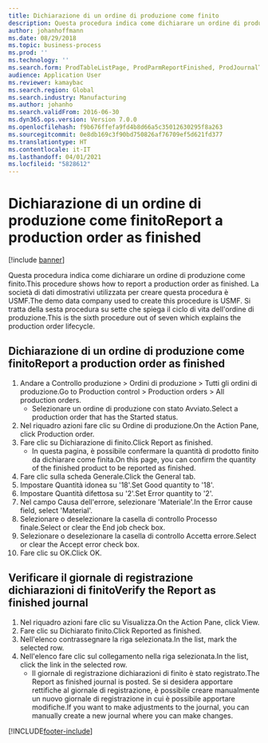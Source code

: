 ```yaml
---
title: Dichiarazione di un ordine di produzione come finito
description: Questa procedura indica come dichiarare un ordine di produzione come finito.
author: johanhoffmann
ms.date: 08/29/2018
ms.topic: business-process
ms.prod: ''
ms.technology: ''
ms.search.form: ProdTableListPage, ProdParmReportFinished, ProdJournalTransProd, ProdSetupReportFinished
audience: Application User
ms.reviewer: kamaybac
ms.search.region: Global
ms.search.industry: Manufacturing
ms.author: johanho
ms.search.validFrom: 2016-06-30
ms.dyn365.ops.version: Version 7.0.0
ms.openlocfilehash: f9b676ffefa9fd4b8d66a5c35012630295f8a263
ms.sourcegitcommit: 0e8db169c3f90bd750826af76709ef5d621fd377
ms.translationtype: HT
ms.contentlocale: it-IT
ms.lasthandoff: 04/01/2021
ms.locfileid: "5828612"
---
```

# <a name="report-a-production-order-as-finished"></a><span data-ttu-id="37af3-103">Dichiarazione di un ordine di produzione come finito</span><span class="sxs-lookup"><span data-stu-id="37af3-103">Report a production order as finished</span></span>

[!include [banner](../../includes/banner.md)]

<span data-ttu-id="37af3-104">Questa procedura indica come dichiarare un ordine di produzione come finito.</span><span class="sxs-lookup"><span data-stu-id="37af3-104">This procedure shows how to report a production order as finished.</span></span> <span data-ttu-id="37af3-105">La società di dati dimostrativi utilizzata per creare questa procedura è USMF.</span><span class="sxs-lookup"><span data-stu-id="37af3-105">The demo data company used to create this procedure is USMF.</span></span> <span data-ttu-id="37af3-106">Si tratta della sesta procedura su sette che spiega il ciclo di vita dell'ordine di produzione.</span><span class="sxs-lookup"><span data-stu-id="37af3-106">This is the sixth procedure out of seven which explains the production order lifecycle.</span></span>


## <a name="report-a-production-order-as-finished"></a><span data-ttu-id="37af3-107">Dichiarazione di un ordine di produzione come finito</span><span class="sxs-lookup"><span data-stu-id="37af3-107">Report a production order as finished</span></span>
1. <span data-ttu-id="37af3-108">Andare a Controllo produzione > Ordini di produzione > Tutti gli ordini di produzione.</span><span class="sxs-lookup"><span data-stu-id="37af3-108">Go to Production control > Production orders > All production orders.</span></span>
    * <span data-ttu-id="37af3-109">Selezionare un ordine di produzione con stato Avviato.</span><span class="sxs-lookup"><span data-stu-id="37af3-109">Select a production order that has the Started status.</span></span>  
2. <span data-ttu-id="37af3-110">Nel riquadro azioni fare clic su Ordine di produzione.</span><span class="sxs-lookup"><span data-stu-id="37af3-110">On the Action Pane, click Production order.</span></span>
3. <span data-ttu-id="37af3-111">Fare clic su Dichiarazione di finito.</span><span class="sxs-lookup"><span data-stu-id="37af3-111">Click Report as finished.</span></span>
    * <span data-ttu-id="37af3-112">In questa pagina, è possibile confermare la quantità di prodotto finito da dichiarare come finita.</span><span class="sxs-lookup"><span data-stu-id="37af3-112">On this page, you can confirm the quantity of the finished product to be reported as finished.</span></span>  
4. <span data-ttu-id="37af3-113">Fare clic sulla scheda Generale.</span><span class="sxs-lookup"><span data-stu-id="37af3-113">Click the General tab.</span></span>
5. <span data-ttu-id="37af3-114">Impostare Quantità idonea su '18'.</span><span class="sxs-lookup"><span data-stu-id="37af3-114">Set Good quantity to '18'.</span></span>
6. <span data-ttu-id="37af3-115">Impostare Quantità difettosa su '2'.</span><span class="sxs-lookup"><span data-stu-id="37af3-115">Set Error quantity to '2'.</span></span>
7. <span data-ttu-id="37af3-116">Nel campo Causa dell'errore, selezionare 'Materiale'.</span><span class="sxs-lookup"><span data-stu-id="37af3-116">In the Error cause field, select 'Material'.</span></span>
8. <span data-ttu-id="37af3-117">Selezionare o deselezionare la casella di controllo Processo finale.</span><span class="sxs-lookup"><span data-stu-id="37af3-117">Select or clear the End job check box.</span></span>
9. <span data-ttu-id="37af3-118">Selezionare o deselezionare la casella di controllo Accetta errore.</span><span class="sxs-lookup"><span data-stu-id="37af3-118">Select or clear the Accept error check box.</span></span>
10. <span data-ttu-id="37af3-119">Fare clic su OK.</span><span class="sxs-lookup"><span data-stu-id="37af3-119">Click OK.</span></span>

## <a name="verify-the-report-as-finished-journal"></a><span data-ttu-id="37af3-120">Verificare il giornale di registrazione dichiarazioni di finito</span><span class="sxs-lookup"><span data-stu-id="37af3-120">Verify the Report as finished journal</span></span>
1. <span data-ttu-id="37af3-121">Nel riquadro azioni fare clic su Visualizza.</span><span class="sxs-lookup"><span data-stu-id="37af3-121">On the Action Pane, click View.</span></span>
2. <span data-ttu-id="37af3-122">Fare clic su Dichiarato finito.</span><span class="sxs-lookup"><span data-stu-id="37af3-122">Click Reported as finished.</span></span>
3. <span data-ttu-id="37af3-123">Nell'elenco contrassegnare la riga selezionata.</span><span class="sxs-lookup"><span data-stu-id="37af3-123">In the list, mark the selected row.</span></span>
4. <span data-ttu-id="37af3-124">Nell'elenco fare clic sul collegamento nella riga selezionata.</span><span class="sxs-lookup"><span data-stu-id="37af3-124">In the list, click the link in the selected row.</span></span>
    * <span data-ttu-id="37af3-125">Il giornale di registrazione dichiarazioni di finito è stato registrato.</span><span class="sxs-lookup"><span data-stu-id="37af3-125">The Report as finished journal is posted.</span></span> <span data-ttu-id="37af3-126">Se si desidera apportare rettifiche al giornale di registrazione, è possibile creare manualmente un nuovo giornale di registrazione in cui è possibile apportare modifiche.</span><span class="sxs-lookup"><span data-stu-id="37af3-126">If you want to make adjustments to the journal, you can manually create  a new journal where you can make changes.</span></span>  



[!INCLUDE[footer-include](../../../includes/footer-banner.md)]
